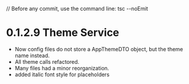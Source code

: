 // Before any commit, use the command line: tsc --noEmit

# 0.1.2.9 Theme Service

- Now config files do not store a AppThemeDTO object, but the theme name instead.
- All theme calls refactored.
- Many files had a minor reorganization.
- added italic font style for placeholders
